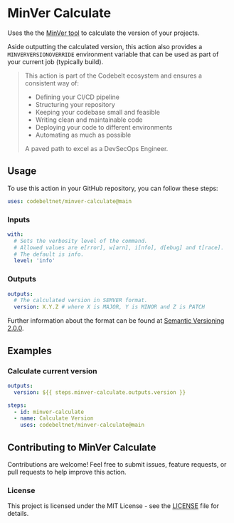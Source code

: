 # MinVer Calculate

Uses the the [MinVer tool](https://github.com/codebeltnet/dotnet-tool-install-minver) to calculate the version of your projects.

Aside outputting the calculated version, this action also provides a `MINVERVERSIONOVERRIDE` environment variable that can be used as part of your current job (typically build).

> This action is part of the Codebelt ecosystem and ensures a consistent way of: 
> 
> - Defining your CI/CD pipeline 
> - Structuring your repository
> - Keeping your codebase small and feasible
> - Writing clean and maintainable code
> - Deploying your code to different environments
> - Automating as much as possible
>
> A paved path to excel as a DevSecOps Engineer.

## Usage

To use this action in your GitHub repository, you can follow these steps:

```yaml
uses: codebeltnet/minver-calculate@main
```

### Inputs

```yaml
with:
  # Sets the verbosity level of the command.
  # Allowed values are e[rror], w[arn], i[nfo], d[ebug] and t[race]. 
  # The default is info.
  level: 'info'
```

### Outputs

```yaml
outputs:
  # The calculated version in SEMVER format.
  version: X.Y.Z # where X is MAJOR, Y is MINOR and Z is PATCH
```

Further information about the format can be found at [Semantic Versioning 2.0.0](https://semver.org/).

## Examples

### Calculate current version

```yaml
outputs:
  version: ${{ steps.minver-calculate.outputs.version }}

steps:
  - id: minver-calculate
  - name: Calculate Version
    uses: codebeltnet/minver-calculate@main
```

## Contributing to MinVer Calculate

Contributions are welcome! 
Feel free to submit issues, feature requests, or pull requests to help improve this action.

### License

This project is licensed under the MIT License - see the [LICENSE](LICENSE) file for details.
